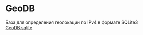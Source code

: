 # GeoDB

База для определения геолокации по IPv4 в формате SQLite3 [GeoDB.sqlite](https://github.com/tenrok/GeoDB/raw/main/GeoDB.sqlite)
